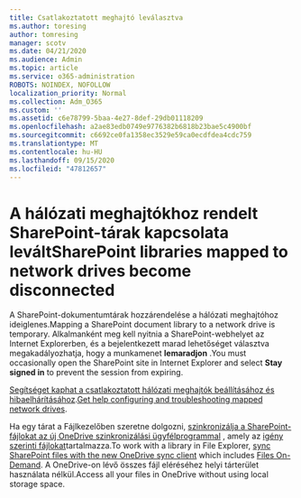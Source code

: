 ```yaml
---
title: Csatlakoztatott meghajtó leválasztva
ms.author: toresing
author: tomresing
manager: scotv
ms.date: 04/21/2020
ms.audience: Admin
ms.topic: article
ms.service: o365-administration
ROBOTS: NOINDEX, NOFOLLOW
localization_priority: Normal
ms.collection: Adm_O365
ms.custom: ''
ms.assetid: c6e78799-5baa-4e27-8def-29db01118209
ms.openlocfilehash: a2ae83edb0749e9776382b6818b23bae5c4900bf
ms.sourcegitcommit: c6692ce0fa1358ec3529e59ca0ecdfdea4cdc759
ms.translationtype: MT
ms.contentlocale: hu-HU
ms.lasthandoff: 09/15/2020
ms.locfileid: "47812657"
---
```

# <a name="sharepoint-libraries-mapped-to-network-drives-become-disconnected"></a><span data-ttu-id="9c997-102">A hálózati meghajtókhoz rendelt SharePoint-tárak kapcsolata levált</span><span class="sxs-lookup"><span data-stu-id="9c997-102">SharePoint libraries mapped to network drives become disconnected</span></span>

<span data-ttu-id="9c997-103">A SharePoint-dokumentumtárak hozzárendelése a hálózati meghajtóhoz ideiglenes.</span><span class="sxs-lookup"><span data-stu-id="9c997-103">Mapping a SharePoint document library to a network drive is temporary.</span></span> <span data-ttu-id="9c997-104">Alkalmanként meg kell nyitnia a SharePoint-webhelyet az Internet Explorerben, és a bejelentkezett marad lehetőséget választva megakadályozhatja, hogy a munkamenet **lemaradjon** .</span><span class="sxs-lookup"><span data-stu-id="9c997-104">You must occasionally open the SharePoint site in Internet Explorer and select **Stay signed in** to prevent the session from expiring.</span></span> 
  
<span data-ttu-id="9c997-105">[Segítséget kaphat a csatlakoztatott hálózati meghajtók beállításához és hibaelhárításához](https://docs.microsoft.com/sharepoint/support/administration/troubleshoot-mapped-network-drives).</span><span class="sxs-lookup"><span data-stu-id="9c997-105">[Get help configuring and troubleshooting mapped network drives](https://docs.microsoft.com/sharepoint/support/administration/troubleshoot-mapped-network-drives).</span></span>
  
<span data-ttu-id="9c997-106">Ha egy tárat a Fájlkezelőben szeretne dolgozni, [szinkronizálja a SharePoint-fájlokat az új OneDrive szinkronizálási ügyfélprogrammal](https://support.office.com/article/6de9ede8-5b6e-4503-80b2-6190f3354a88.aspx) , amely az [igény szerinti fájlokat](https://support.office.com/article/0e6860d3-d9f3-4971-b321-7092438fb38e.aspx)tartalmazza.</span><span class="sxs-lookup"><span data-stu-id="9c997-106">To work with a library in File Explorer, [sync SharePoint files with the new OneDrive sync client](https://support.office.com/article/6de9ede8-5b6e-4503-80b2-6190f3354a88.aspx) which includes [Files On-Demand](https://support.office.com/article/0e6860d3-d9f3-4971-b321-7092438fb38e.aspx).</span></span> <span data-ttu-id="9c997-107">A OneDrive-on lévő összes fájl eléréséhez helyi tárterület használata nélkül.</span><span class="sxs-lookup"><span data-stu-id="9c997-107">Access all your files in OneDrive without using local storage space.</span></span>
  

